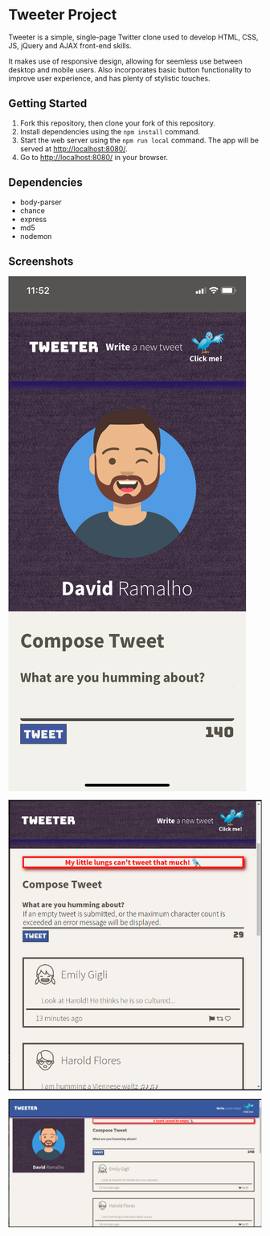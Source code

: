 # Tweeter Project

Tweeter is a simple, single-page Twitter clone used to develop HTML, CSS, JS, jQuery and AJAX front-end skills.

It makes use of responsive design, allowing for seemless use between desktop and mobile users. Also incorporates basic button functionality to improve user experience, and has plenty of stylistic touches. 

## Getting Started

1. Fork this repository, then clone your fork of this repository.
2. Install dependencies using the `npm install` command.
3. Start the web server using the `npm run local` command. The app will be served at <http://localhost:8080/>.
4. Go to <http://localhost:8080/> in your browser.

## Dependencies

- body-parser
- chance
- express
- md5
- nodemon

## Screenshots
!["Screenshot showing cellphone display"](https://github.com/davidRamalho/tweeter/blob/master/docs/celphone-size.png?raw=true)

!["Screenshot showing tablet display"](https://github.com/davidRamalho/tweeter/blob/master/docs/tablet-size.png?raw=true)

!["Screenshot showing desktop display"](https://github.com/davidRamalho/tweeter/blob/master/docs/desktop-size.png?raw=true)